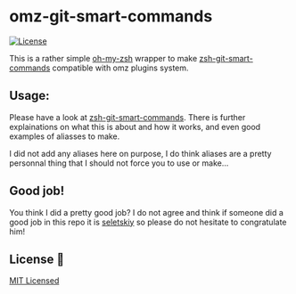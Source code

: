 # omz-git-smart-commands
[![License](https://img.shields.io/badge/License-MIT-blue.svg)](LICENSE)

This is a rather simple [oh-my-zsh](https://ohmyz.sh/) wrapper to make [zsh-git-smart-commands](https://github.com/seletskiy/zsh-git-smart-commands) compatible with omz plugins system.

## Usage:
Please have a look at [zsh-git-smart-commands](https://github.com/seletskiy/zsh-git-smart-commands).
There is further explainations on what this is about and how it works, and even
good examples of aliasses to make.

I did not add any aliases here on purpose, I do think aliases are a pretty
personnal thing that I should not force you to use or make...

## Good job!
You think I did a pretty good job?
I do not agree and think if someone did a good job in this repo it is
[seletskiy](https://github.com/seletskiy) so please do not hesitate to congratulate him!

## License :scroll:
[MIT Licensed](LICENSE)
